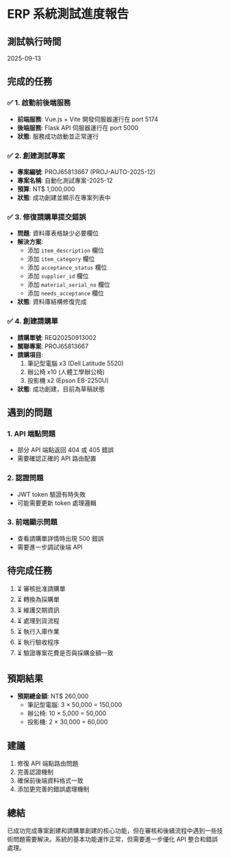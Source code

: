 # ERP 系統測試進度報告

## 測試執行時間
2025-09-13

## 完成的任務

### ✅ 1. 啟動前後端服務
- **前端服務**: Vue.js + Vite 開發伺服器運行在 port 5174
- **後端服務**: Flask API 伺服器運行在 port 5000
- **狀態**: 服務成功啟動並正常運行

### ✅ 2. 創建測試專案
- **專案編號**: PROJ65813667 (PROJ-AUTO-2025-12)
- **專案名稱**: 自動化測試專案-2025-12
- **預算**: NT$ 1,000,000
- **狀態**: 成功創建並顯示在專案列表中

### ✅ 3. 修復請購單提交錯誤
- **問題**: 資料庫表格缺少必要欄位
- **解決方案**:
  - 添加 `item_description` 欄位
  - 添加 `item_category` 欄位
  - 添加 `acceptance_status` 欄位
  - 添加 `supplier_id` 欄位
  - 添加 `material_serial_no` 欄位
  - 添加 `needs_acceptance` 欄位
- **狀態**: 資料庫結構修復完成

### ✅ 4. 創建請購單
- **請購單號**: REQ20250913002
- **關聯專案**: PROJ65813667
- **請購項目**:
  1. 筆記型電腦 x3 (Dell Latitude 5520)
  2. 辦公椅 x10 (人體工學辦公椅)
  3. 投影機 x2 (Epson EB-2250U)
- **狀態**: 成功創建，目前為草稿狀態

## 遇到的問題

### 1. API 端點問題
- 部分 API 端點返回 404 或 405 錯誤
- 需要確認正確的 API 路由配置

### 2. 認證問題
- JWT token 驗證有時失敗
- 可能需要更新 token 處理邏輯

### 3. 前端顯示問題
- 查看請購單詳情時出現 500 錯誤
- 需要進一步調試後端 API

## 待完成任務

1. ⏳ 審核批准請購單
2. ⏳ 轉換為採購單
3. ⏳ 維護交期資訊
4. ⏳ 處理到貨流程
5. ⏳ 執行入庫作業
6. ⏳ 執行驗收程序
7. ⏳ 驗證專案花費是否與採購金額一致

## 預期結果

- **預期總金額**: NT$ 260,000
  - 筆記型電腦: 3 × 50,000 = 150,000
  - 辦公椅: 10 × 5,000 = 50,000
  - 投影機: 2 × 30,000 = 60,000

## 建議

1. 修復 API 端點路由問題
2. 完善認證機制
3. 確保前後端資料格式一致
4. 添加更完善的錯誤處理機制

## 總結

已成功完成專案創建和請購單創建的核心功能，但在審核和後續流程中遇到一些技術問題需要解決。系統的基本功能運作正常，但需要進一步優化 API 整合和錯誤處理。